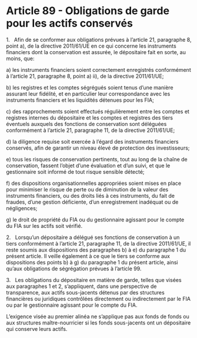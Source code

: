 # Article 89 - Obligations de garde pour les actifs conservés


1.   Afin de se conformer aux obligations prévues à l’article 21, paragraphe 8, point a), de la directive 2011/61/UE en ce qui concerne les instruments financiers dont la conservation est assurée, le dépositaire fait en sorte, au moins, que:

a) les instruments financiers soient correctement enregistrés conformément à l’article 21, paragraphe 8, point a) ii), de la directive 2011/61/UE;

b) les registres et les comptes ségrégués soient tenus d’une manière assurant leur fidélité, et en particulier leur correspondance avec les instruments financiers et les liquidités détenues pour les FIA;

c) des rapprochements soient effectués régulièrement entre les comptes et registres internes du dépositaire et les comptes et registres des tiers éventuels auxquels des fonctions de conservation sont déléguées conformément à l’article 21, paragraphe 11, de la directive 2011/61/UE;

d) la diligence requise soit exercée à l’égard des instruments financiers conservés, afin de garantir un niveau élevé de protection des investisseurs;

e) tous les risques de conservation pertinents, tout au long de la chaîne de conservation, fassent l’objet d’une évaluation et d’un suivi, et que le gestionnaire soit informé de tout risque sensible détecté;

f) des dispositions organisationnelles appropriées soient mises en place pour minimiser le risque de perte ou de diminution de la valeur des instruments financiers, ou des droits liés à ces instruments, du fait de fraudes, d’une gestion déficiente, d’un enregistrement inadéquat ou de négligences;

g) le droit de propriété du FIA ou du gestionnaire agissant pour le compte du FIA sur les actifs soit vérifié.

2.   Lorsqu’un dépositaire a délégué ses fonctions de conservation à un tiers conformément à l’article 21, paragraphe 11, de la directive 2011/61/UE, il reste soumis aux dispositions des paragraphes b) à e) du paragraphe 1 du présent article. Il veille également à ce que le tiers se conforme aux dispositions des points b) à g) du paragraphe 1 du présent article, ainsi qu’aux obligations de ségrégation prévues à l’article 99.

3.   Les obligations du dépositaire en matière de garde, telles que visées aux paragraphes 1 et 2, s’appliquent, dans une perspective de transparence, aux actifs sous-jacents détenus par des structures financières ou juridiques contrôlées directement ou indirectement par le FIA ou par le gestionnaire agissant pour le compte du FIA.

L’exigence visée au premier alinéa ne s’applique pas aux fonds de fonds ou aux structures maître-nourricier si les fonds sous-jacents ont un dépositaire qui conserve leurs actifs.
